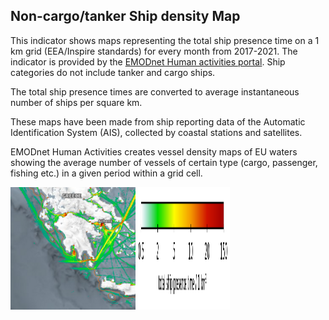 ## Non-cargo/tanker Ship density Map

This indicator shows maps representing the total ship presence time on a 1 km grid (EEA/Inspire standards)
for every month from 2017-2021. The indicator is provided by the [EMODnet Human activities portal](https://www.emodnet-humanactivities.eu/view-data.php). Ship categories do not include tanker and cargo ships.

The total ship presence times are converted to average instantaneous number of ships per square km.

These maps have been made from ship reporting data of the Automatic Identification System (AIS), collected by coastal stations and satellites. 

EMODnet Human Activities creates vessel density maps of EU waters showing the average number of vessels of certain type (cargo, passenger, fishing etc.) in a given period within a grid cell.

<div style="display: flex;">
    <img src="https://raw.githubusercontent.com/eurodatacube/eodash-assets/main/collections/E13o_vessel_density_all/E13o_vessel_density_all.png" alt="Image";" />
    <img src="https://raw.githubusercontent.com/eurodatacube/eodash-assets/main/collections/E13o_vessel_density_all/E13o_legend.png" alt="Legend" style="width: 30%;" />
</div>
